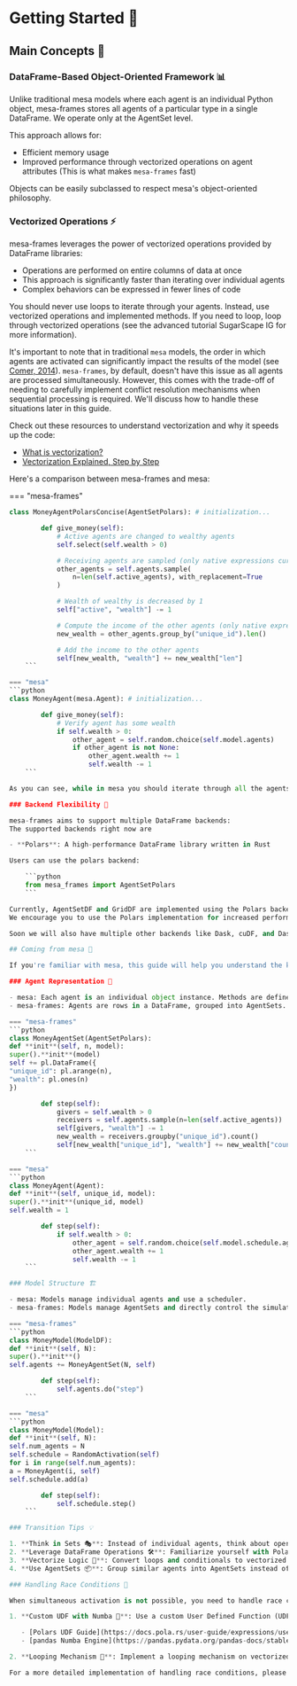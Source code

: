 # Getting Started 🚀

## Main Concepts 🧠

### DataFrame-Based Object-Oriented Framework 📊

Unlike traditional mesa models where each agent is an individual Python object, mesa-frames stores all agents of a particular type in a single DataFrame. We operate only at the AgentSet level.

This approach allows for:

- Efficient memory usage
- Improved performance through vectorized operations on agent attributes (This is what makes `mesa-frames` fast)

Objects can be easily subclassed to respect mesa's object-oriented philosophy.

### Vectorized Operations ⚡

mesa-frames leverages the power of vectorized operations provided by DataFrame libraries:

- Operations are performed on entire columns of data at once
- This approach is significantly faster than iterating over individual agents
- Complex behaviors can be expressed in fewer lines of code

You should never use loops to iterate through your agents. Instead, use vectorized operations and implemented methods. If you need to loop, loop through vectorized operations (see the advanced tutorial SugarScape IG for more information).

It's important to note that in traditional `mesa` models, the order in which agents are activated can significantly impact the results of the model (see [Comer, 2014](http://mars.gmu.edu/bitstream/handle/1920/9070/Comer_gmu_0883E_10539.pdf)). `mesa-frames`, by default, doesn't have this issue as all agents are processed simultaneously. However, this comes with the trade-off of needing to carefully implement conflict resolution mechanisms when sequential processing is required. We'll discuss how to handle these situations later in this guide.

Check out these resources to understand vectorization and why it speeds up the code:

- [What is vectorization?](https://stackoverflow.com/a/1422181)
- [Vectorization Explained, Step by Step](https://machinelearningcompass.com/machine_learning_math/vectorization/)

Here's a comparison between mesa-frames and mesa:

=== "mesa-frames"

````python
class MoneyAgentPolarsConcise(AgentSetPolars): # initialization...

        def give_money(self):
            # Active agents are changed to wealthy agents
            self.select(self.wealth > 0)

            # Receiving agents are sampled (only native expressions currently supported)
            other_agents = self.agents.sample(
                n=len(self.active_agents), with_replacement=True
            )

            # Wealth of wealthy is decreased by 1
            self["active", "wealth"] -= 1

            # Compute the income of the other agents (only native expressions currently supported)
            new_wealth = other_agents.group_by("unique_id").len()

            # Add the income to the other agents
            self[new_wealth, "wealth"] += new_wealth["len"]
    ```

=== "mesa"
```python
class MoneyAgent(mesa.Agent): # initialization...

        def give_money(self):
            # Verify agent has some wealth
            if self.wealth > 0:
                other_agent = self.random.choice(self.model.agents)
                if other_agent is not None:
                    other_agent.wealth += 1
                    self.wealth -= 1
    ```

As you can see, while in mesa you should iterate through all the agents' steps in the model class, here you execute the method once for all agents.

### Backend Flexibility 🔄

mesa-frames aims to support multiple DataFrame backends:
The supported backends right now are

- **Polars**: A high-performance DataFrame library written in Rust

Users can use the polars backend:

    ```python
    from mesa_frames import AgentSetPolars
    ```

Currently, AgentSetDF and GridDF are implemented using the Polars backend as AgentSetPolars and GridPolars.
We encourage you to use the Polars implementation for increased performance. We are working on creating a unique interface [here](https://github.com/projectmesa/mesa-frames/discussions/12). Let us know what you think!

Soon we will also have multiple other backends like Dask, cuDF, and Dask-cuDF!

## Coming from mesa 🔀

If you're familiar with mesa, this guide will help you understand the key differences in code structure between mesa and mesa-frames.

### Agent Representation 👥

- mesa: Each agent is an individual object instance. Methods are defined for individual agents and called on each agent.
- mesa-frames: Agents are rows in a DataFrame, grouped into AgentSets. Methods are defined for AgentSets and operate on all agents simultaneously.

=== "mesa-frames"
```python
class MoneyAgentSet(AgentSetPolars):
def **init**(self, n, model):
super().**init**(model)
self += pl.DataFrame({
"unique_id": pl.arange(n),
"wealth": pl.ones(n)
})

        def step(self):
            givers = self.wealth > 0
            receivers = self.agents.sample(n=len(self.active_agents))
            self[givers, "wealth"] -= 1
            new_wealth = receivers.groupby("unique_id").count()
            self[new_wealth["unique_id"], "wealth"] += new_wealth["count"]
    ```

=== "mesa"
```python
class MoneyAgent(Agent):
def **init**(self, unique_id, model):
super().**init**(unique_id, model)
self.wealth = 1

        def step(self):
            if self.wealth > 0:
                other_agent = self.random.choice(self.model.schedule.agents)
                other_agent.wealth += 1
                self.wealth -= 1
    ```

### Model Structure 🏗️

- mesa: Models manage individual agents and use a scheduler.
- mesa-frames: Models manage AgentSets and directly control the simulation flow.

=== "mesa-frames"
```python
class MoneyModel(ModelDF):
def **init**(self, N):
super().**init**()
self.agents += MoneyAgentSet(N, self)

        def step(self):
            self.agents.do("step")
    ```

=== "mesa"
```python
class MoneyModel(Model):
def **init**(self, N):
self.num_agents = N
self.schedule = RandomActivation(self)
for i in range(self.num_agents):
a = MoneyAgent(i, self)
self.schedule.add(a)

        def step(self):
            self.schedule.step()
    ```

### Transition Tips 💡

1. **Think in Sets 🎭**: Instead of individual agents, think about operations on groups of agents.
2. **Leverage DataFrame Operations 🛠️**: Familiarize yourself with Polars operations for efficient agent manipulation.
3. **Vectorize Logic 🚅**: Convert loops and conditionals to vectorized operations where possible.
4. **Use AgentSets 📦**: Group similar agents into AgentSets instead of creating many individual agent classes.

### Handling Race Conditions 🏁

When simultaneous activation is not possible, you need to handle race conditions carefully. There are two main approaches:

1. **Custom UDF with Numba 🔧**: Use a custom User Defined Function (UDF) with Numba for efficient sequential processing.

   - [Polars UDF Guide](https://docs.pola.rs/user-guide/expressions/user-defined-functions/)
   - [pandas Numba Engine](https://pandas.pydata.org/pandas-docs/stable/user_guide/window.html#numba-engine)

2. **Looping Mechanism 🔁**: Implement a looping mechanism on vectorized operations.

For a more detailed implementation of handling race conditions, please refer to the `examples/sugarscape-ig` in the mesa-frames repository. This example demonstrates how to implement the Sugarscape model with instantaneous growback, which requires careful handling of sequential agent actions.
````
